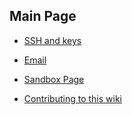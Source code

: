 ## Main Page

* [SSH and keys](ssh)
* [Email](email)
* [Sandbox Page](sandbox)

* [Contributing to this wiki](contributing)

